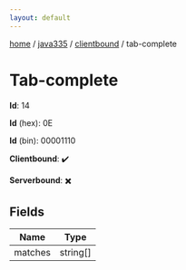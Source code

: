 ```yaml
---
layout: default
---
```


[home](/)  /  [java335](/protocol/java335)  /  [clientbound](/protocol/java335/clientbound)  /  tab-complete

# Tab-complete

**Id**: 14

**Id** (hex): 0E

**Id** (bin): 00001110

**Clientbound**: ✔️

**Serverbound**: ✖️

## Fields

Name | Type
---|---
matches | string[]

